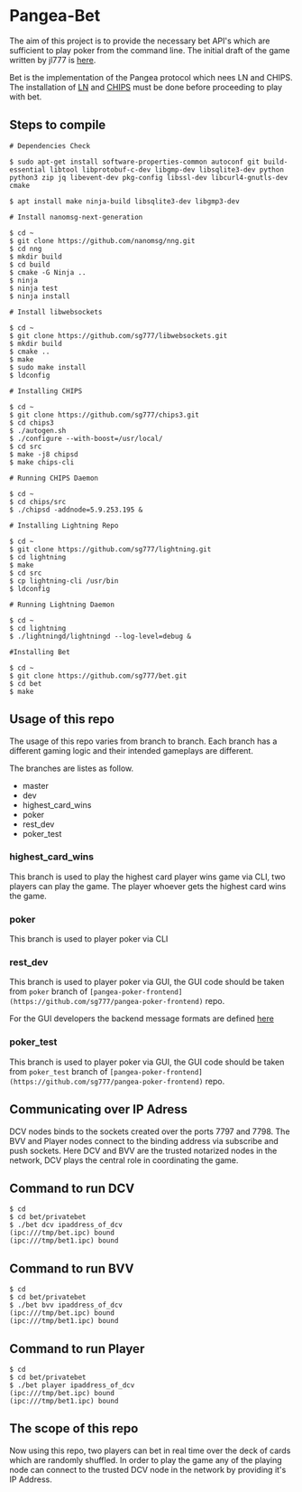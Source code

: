 # Pangea-Bet
The aim of this project is to provide the necessary bet API's which are sufficient to play poker from the command line. The initial draft of the game written by jl777 is [here](./docs/BET_Initial_Draft.md).

Bet is the implementation of the Pangea protocol which nees LN and CHIPS. The installation of [LN](https://github.com/sg777/lightning) and [CHIPS](https://github.com/sg777/chips3) must be done before proceeding to play with bet.

## Steps to compile
```
# Dependencies Check 

$ sudo apt-get install software-properties-common autoconf git build-essential libtool libprotobuf-c-dev libgmp-dev libsqlite3-dev python python3 zip jq libevent-dev pkg-config libssl-dev libcurl4-gnutls-dev cmake

$ apt install make ninja-build libsqlite3-dev libgmp3-dev

# Install nanomsg-next-generation 

$ cd ~
$ git clone https://github.com/nanomsg/nng.git
$ cd nng
$ mkdir build
$ cd build
$ cmake -G Ninja ..
$ ninja
$ ninja test
$ ninja install

# Install libwebsockets

$ cd ~
$ git clone https://github.com/sg777/libwebsockets.git
$ mkdir build
$ cmake ..
$ make
$ sudo make install
$ ldconfig

# Installing CHIPS

$ cd ~
$ git clone https://github.com/sg777/chips3.git
$ cd chips3
$ ./autogen.sh
$ ./configure --with-boost=/usr/local/ 
$ cd src
$ make -j8 chipsd
$ make chips-cli

# Running CHIPS Daemon

$ cd ~
$ cd chips/src
$ ./chipsd -addnode=5.9.253.195 &

# Installing Lightning Repo

$ cd ~
$ git clone https://github.com/sg777/lightning.git
$ cd lightning
$ make
$ cd src
$ cp lightning-cli /usr/bin
$ ldconfig

# Running Lightning Daemon

$ cd ~
$ cd lightning
$ ./lightningd/lightningd --log-level=debug &

#Installing Bet

$ cd ~
$ git clone https://github.com/sg777/bet.git
$ cd bet
$ make
```

## Usage of this repo

The usage of this repo varies from branch to branch. Each branch has a different gaming logic and their intended gameplays are different.

The branches are listes as follow.
* master
* dev
* highest_card_wins
* poker
* rest_dev
* poker_test

### highest_card_wins
This branch is used to play the highest card player wins game via CLI, two players can play the game. The player whoever gets the highest card wins the game.

### poker
This branch is used to player poker via CLI

### rest_dev
This branch is used to player poker via GUI, the GUI code should be taken from `poker` branch of `[pangea-poker-frontend](https://github.com/sg777/pangea-poker-frontend)` repo.

For the GUI developers the backend message formats are defined [here](./docs/messageFormats.md)

### poker_test
This branch is used to player poker via GUI, the GUI code should be taken from `poker_test` branch of `[pangea-poker-frontend](https://github.com/sg777/pangea-poker-frontend)` repo.


## Communicating over IP Adress
DCV nodes binds to the sockets created over the ports 7797 and 7798. The BVV and Player nodes connect to the binding address via subscribe and push sockets. Here DCV and BVV are the trusted notarized nodes in the network, DCV plays the central role in coordinating the game.

## Command to run DCV
```
$ cd
$ cd bet/privatebet
$ ./bet dcv ipaddress_of_dcv
(ipc:///tmp/bet.ipc) bound
(ipc:///tmp/bet1.ipc) bound
```
## Command to run BVV
```
$ cd
$ cd bet/privatebet
$ ./bet bvv ipaddress_of_dcv
(ipc:///tmp/bet.ipc) bound
(ipc:///tmp/bet1.ipc) bound
```
## Command to run Player
```
$ cd
$ cd bet/privatebet
$ ./bet player ipaddress_of_dcv
(ipc:///tmp/bet.ipc) bound
(ipc:///tmp/bet1.ipc) bound
```
## The scope of this repo

Now using this repo, two players can bet in real time over the deck of cards which are randomly shuffled. In order to play the game any of the playing node can connect to the trusted DCV node in the network by providing it's IP Address.
